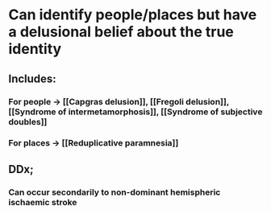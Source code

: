 # Can identify people/places but have a delusional belief about the true identity
## Includes:
### For people -> [[Capgras delusion]], [[Fregoli delusion]], [[Syndrome of intermetamorphosis]], [[Syndrome of subjective doubles]]
### For places -> [[Reduplicative paramnesia]]

## DDx;
### Can occur secondarily to non-dominant hemispheric ischaemic stroke 